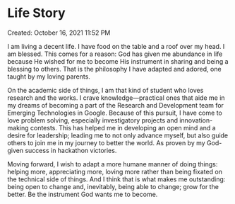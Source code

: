 # Life Story

Created: October 16, 2021 11:52 PM

I am living a decent life. I have food on the table and a roof over my head. I am blessed. This comes for a reason: God has given me abundance in life because He wished for me to become His instrument in sharing and being a blessing to others. That is the philosophy I have adapted and adored, one taught by my loving parents.

On the academic side of things, I am that kind of student who loves research and the works. I crave knowledge—practical ones that aide me in my dreams of becoming a part of the Research and Development team for Emerging Technologies in Google. Because of this pursuit, I have come to love problem solving, especially investigatory projects and innovation-making contests. This has helped me in developing an open mind and a desire for leadership; leading me to not only advance myself, but also guide others to join me in my journey to better the world. As proven by my God-given success in hackathon victories.

Moving forward, I wish to adapt a more humane manner of doing things: helping more, appreciating more, loving more rather than being fixated on the technical side of things. And I think that is what makes me outstanding: being open to change and, inevitably, being able to change; grow for the better.  Be the instrument God wants me to become.